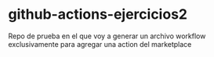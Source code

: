 # github-actions-ejercicios2
Repo de prueba en el que voy a generar un archivo workflow exclusivamente para agregar una action del marketplace
